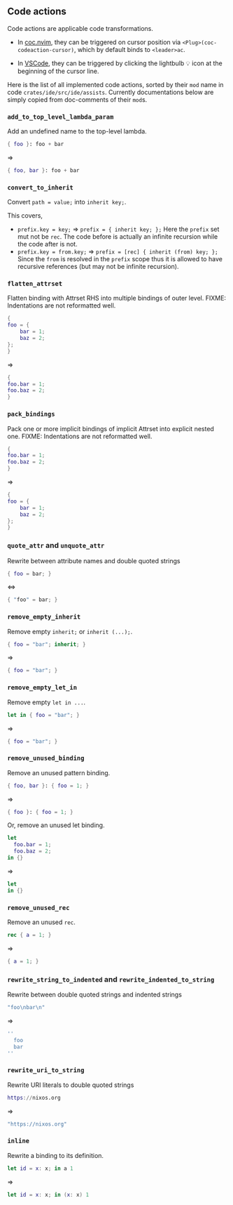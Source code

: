 ## Code actions

Code actions are applicable code transformations.

- In [coc.nvim], they can be triggered on cursor position via `<Plug>(coc-codeaction-cursor)`,
which by default binds to `<leader>ac`.

[coc.nvim]: https://github.com/neoclide/coc.nvim

- In [VSCode], they can be triggered by clicking the lightbulb :bulb: icon
  at the beginning of the cursor line.

[VSCode]: https://code.visualstudio.com/

Here is the list of all implemented code actions, sorted by their `mod` name in code
`crates/ide/src/ide/assists`.
Currently documentations below are simply copied from doc-comments of their `mod`s.

### `add_to_top_level_lambda_param`

Add an undefined name to the top-level lambda.

```nix
{ foo }: foo + bar
```
=>
```nix
{ foo, bar }: foo + bar
```

### `convert_to_inherit`

Convert `path = value;` into `inherit key;`.

This covers,
- `prefix.key = key;` => `prefix = { inherit key; };`
Here the `prefix` set mut not be `rec`. The code before is actually
an infinite recursion while the code after is not.
- `prefix.key = from.key;` => `prefix = [rec] { inherit (from) key; };`
Since the `from` is resolved in the `prefix` scope thus
it is allowed to have recursive references (but may not be infinite recursion).

### `flatten_attrset`

Flatten binding with Attrset RHS into multiple bindings of outer level.
FIXME: Indentations are not reformatted well.

```nix
{
foo = {
    bar = 1;
    baz = 2;
};
}
```
=>
```nix
{
foo.bar = 1;
foo.baz = 2;
}
```

### `pack_bindings`

Pack one or more implicit bindings of implicit Attrset into explicit nested one.
FIXME: Indentations are not reformatted well.

```nix
{
foo.bar = 1;
foo.baz = 2;
}
```
=>
```nix
{
foo = {
    bar = 1;
    baz = 2;
};
}
```

### `quote_attr` and `unquote_attr`

Rewrite between attribute names and double quoted strings
```nix
{ foo = bar; }
```
<=>
```nix
{ "foo" = bar; }
```

### `remove_empty_inherit`

Remove empty `inherit;` or `inherit (...);`.

```nix
{ foo = "bar"; inherit; }
```
=>
```nix
{ foo = "bar"; }
```

### `remove_empty_let_in`

Remove empty `let in ...`.
```nix
let in { foo = "bar"; }
```
=>
```nix
{ foo = "bar"; }
```

### `remove_unused_binding`

Remove an unused pattern binding.

```nix
{ foo, bar }: { foo = 1; }
```
=>
```nix
{ foo }: { foo = 1; }
```

Or, remove an unused let binding.

```nix
let
  foo.bar = 1;
  foo.baz = 2;
in {}
```
=>
```nix
let
in {}
```

### `remove_unused_rec`

Remove an unused `rec`.

```nix
rec { a = 1; }
```
=>
```nix
{ a = 1; }
```

### `rewrite_string_to_indented` and `rewrite_indented_to_string`

Rewrite between double quoted strings and indented strings

```nix
"foo\nbar\n"
```
=>
```nix
''
  foo
  bar
''
```

### `rewrite_uri_to_string`

Rewrite URI literals to double quoted strings
```nix
https://nixos.org
```
=>
```nix
"https://nixos.org"
```

### `inline`

Rewrite a binding to its definition.
```nix
let id = x: x; in a 1
```
=>
```nix
let id = x: x; in (x: x) 1
```
